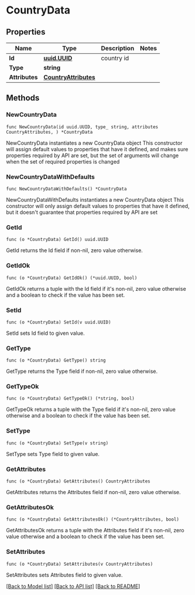 # CountryData

## Properties

Name | Type | Description | Notes
------------ | ------------- | ------------- | -------------
**Id** | [**uuid.UUID**](uuid.UUID.md) | country id | 
**Type** | **string** |  | 
**Attributes** | [**CountryAttributes**](CountryAttributes.md) |  | 

## Methods

### NewCountryData

`func NewCountryData(id uuid.UUID, type_ string, attributes CountryAttributes, ) *CountryData`

NewCountryData instantiates a new CountryData object
This constructor will assign default values to properties that have it defined,
and makes sure properties required by API are set, but the set of arguments
will change when the set of required properties is changed

### NewCountryDataWithDefaults

`func NewCountryDataWithDefaults() *CountryData`

NewCountryDataWithDefaults instantiates a new CountryData object
This constructor will only assign default values to properties that have it defined,
but it doesn't guarantee that properties required by API are set

### GetId

`func (o *CountryData) GetId() uuid.UUID`

GetId returns the Id field if non-nil, zero value otherwise.

### GetIdOk

`func (o *CountryData) GetIdOk() (*uuid.UUID, bool)`

GetIdOk returns a tuple with the Id field if it's non-nil, zero value otherwise
and a boolean to check if the value has been set.

### SetId

`func (o *CountryData) SetId(v uuid.UUID)`

SetId sets Id field to given value.


### GetType

`func (o *CountryData) GetType() string`

GetType returns the Type field if non-nil, zero value otherwise.

### GetTypeOk

`func (o *CountryData) GetTypeOk() (*string, bool)`

GetTypeOk returns a tuple with the Type field if it's non-nil, zero value otherwise
and a boolean to check if the value has been set.

### SetType

`func (o *CountryData) SetType(v string)`

SetType sets Type field to given value.


### GetAttributes

`func (o *CountryData) GetAttributes() CountryAttributes`

GetAttributes returns the Attributes field if non-nil, zero value otherwise.

### GetAttributesOk

`func (o *CountryData) GetAttributesOk() (*CountryAttributes, bool)`

GetAttributesOk returns a tuple with the Attributes field if it's non-nil, zero value otherwise
and a boolean to check if the value has been set.

### SetAttributes

`func (o *CountryData) SetAttributes(v CountryAttributes)`

SetAttributes sets Attributes field to given value.



[[Back to Model list]](../README.md#documentation-for-models) [[Back to API list]](../README.md#documentation-for-api-endpoints) [[Back to README]](../README.md)



